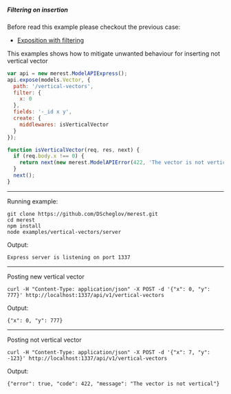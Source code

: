 ##### Filtering on insertion

Before read this example please checkout the previous case:
 - [Exposition with filtering](https://github.com/DScheglov/merest/tree/master/examples/vertical-vectors)

This examples shows how to mitigate unwanted behaviour for inserting not vertical vector

```javascript
var api = new merest.ModelAPIExpress();
api.expose(models.Vector, {
  path: '/vertical-vectors',
  filter: {
    x: 0
  },
  fields: '-_id x y',
  create: {
    middlewares: isVerticalVector
  }
});

function isVerticalVector(req, res, next) {
  if (req.body.x !== 0) {
    return next(new merest.ModelAPIError(422, 'The vector is not vertical'));
  }
  next();
}
```

----------------------------------------------
Running example:
```shell
git clone https://github.com/DScheglov/merest.git
cd merest
npm install
node examples/vertical-vectors/server
```
Output:
```shell
Express server is listening on port 1337
```
----------------------------------------------
Posting new vertical vector
```shell
curl -H "Content-Type: application/json" -X POST -d '{"x": 0, "y": 777}' http://localhost:1337/api/v1/vertical-vectors
```
Output:
```shell
{"x": 0, "y": 777}
```
----------------------------------------------
Posting not vertical vector
```shell
curl -H "Content-Type: application/json" -X POST -d '{"x": 7, "y": -123}' http://localhost:1337/api/v1/vertical-vectors
```
Output:
```shell
{"error": true, "code": 422, "message": "The vector is not vertical"}
```
